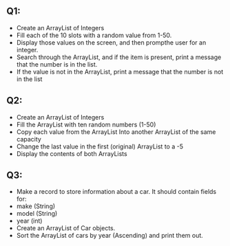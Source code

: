 
## Q1:
- Create an ArrayList of Integers
- Fill each of the 10 slots with a random value from 1-50.
- Display those values on the screen, and then prompthe user for an integer.
- Search through the ArrayList, and if the item is present, print a message that the number is in the list.
- If the value is not in the ArrayList, print a message that the number is not in the list

## Q2:
- Create an ArrayList of Integers
- Fill the ArrayList with ten random numbers (1-50)
- Copy each value from the ArrayList Into another ArrayList of the same capacity
- Change the last value in the first (original) ArrayList to a -5
- Display the contents of both ArrayLists

## Q3:
- Make a record to store information about a car. It should contain fields for:
- make (String)
- model (String)
- year (int)
- Create an ArrayList of Car objects.
- Sort the ArrayList of cars by year (Ascending) and print them out.
